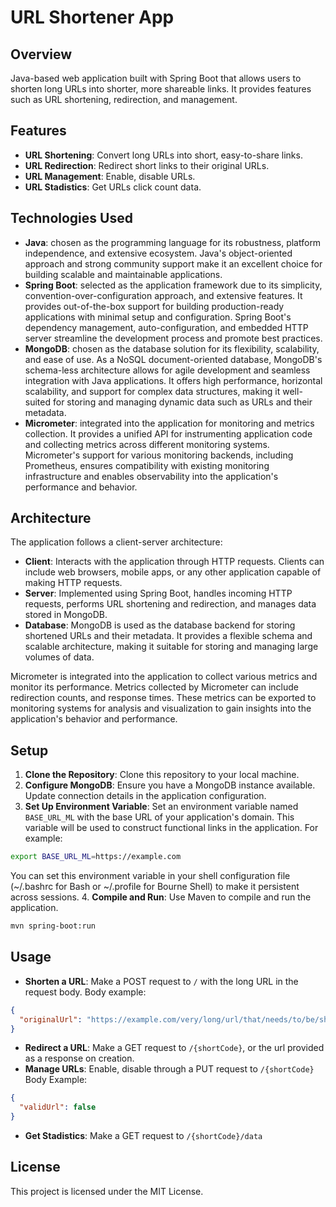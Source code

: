 # URL Shortener App

## Overview

Java-based web application built with Spring Boot that allows users to shorten long URLs into shorter, more shareable links. It provides features such as URL shortening, redirection, and management.

## Features

- **URL Shortening**: Convert long URLs into short, easy-to-share links.
- **URL Redirection**: Redirect short links to their original URLs.
- **URL Management**: Enable, disable URLs.
- **URL Stadistics**: Get URLs click count data.  

## Technologies Used

- **Java**: chosen as the programming language for its robustness, platform independence, and extensive ecosystem. Java's object-oriented approach and strong community support make it an excellent choice for building scalable and maintainable applications.
- **Spring Boot**: selected as the application framework due to its simplicity, convention-over-configuration approach, and extensive features. It provides out-of-the-box support for building production-ready applications with minimal setup and configuration. Spring Boot's dependency management, auto-configuration, and embedded HTTP server streamline the development process and promote best practices.
- **MongoDB**: chosen as the database solution for its flexibility, scalability, and ease of use. As a NoSQL document-oriented database, MongoDB's schema-less architecture allows for agile development and seamless integration with Java applications. It offers high performance, horizontal scalability, and support for complex data structures, making it well-suited for storing and managing dynamic data such as URLs and their metadata.
- **Micrometer**: integrated into the application for monitoring and metrics collection. It provides a unified API for instrumenting application code and collecting metrics across different monitoring systems. Micrometer's support for various monitoring backends, including Prometheus, ensures compatibility with existing monitoring infrastructure and enables observability into the application's performance and behavior.

## Architecture

The application follows a client-server architecture:
- **Client**: Interacts with the application through HTTP requests. Clients can include web browsers, mobile apps, or any other application capable of making HTTP requests.
- **Server**: Implemented using Spring Boot, handles incoming HTTP requests, performs URL shortening and redirection, and manages data stored in MongoDB.
- **Database**: MongoDB is used as the database backend for storing shortened URLs and their metadata. It provides a flexible schema and scalable architecture, making it suitable for storing and managing large volumes of data.

Micrometer is integrated into the application to collect various metrics and monitor its performance. Metrics collected by Micrometer can include redirection counts, and response times. These metrics can be exported to monitoring systems for analysis and visualization to gain insights into the application's behavior and performance.

## Setup

1. **Clone the Repository**: Clone this repository to your local machine.
2. **Configure MongoDB**: Ensure you have a MongoDB instance available. Update connection details in the application configuration.
3. **Set Up Environment Variable**: Set an environment variable named `BASE_URL_ML` with the base URL of your application's domain. This variable will be used to construct functional links in the application. 
For example: 
```bash 
export BASE_URL_ML=https://example.com
```
You can set this environment variable in your shell configuration file (~/.bashrc for Bash or ~/.profile for Bourne Shell) to make it persistent across sessions.
4. **Compile and Run**: Use Maven to compile and run the application. 
```bash
mvn spring-boot:run
```

## Usage

- **Shorten a URL**: Make a POST request to `/` with the long URL in the request body. 
Body example:
```json
{
  "originalUrl": "https://example.com/very/long/url/that/needs/to/be/shortened"
}
```
- **Redirect a URL**: Make a GET request to `/{shortCode}`, or the url provided as a response on creation.
- **Manage URLs**: Enable, disable through a PUT request to `/{shortCode}`
Body Example:
```json
{
  "validUrl": false
}
```
- **Get Stadistics**: Make a GET request to `/{shortCode}/data`

## License

This project is licensed under the MIT License.

